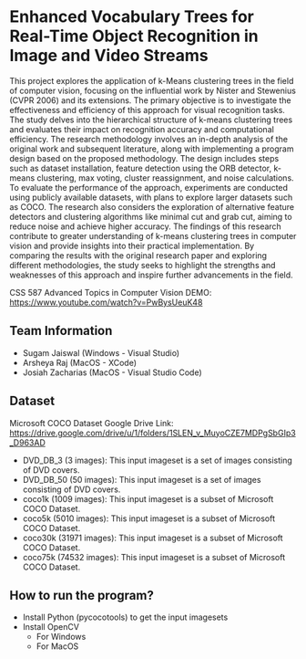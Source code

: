 # Enhanced Vocabulary Trees for Real-Time Object Recognition in Image and Video Streams

This project explores the application of k-Means clustering trees in the field of computer vision, focusing on the influential work by Nister and Stewenius (CVPR 2006) and its extensions. The primary objective is to investigate the effectiveness and efficiency of this approach for visual recognition tasks. The study delves into the hierarchical structure of k-means clustering trees and evaluates their impact on recognition accuracy and computational efficiency. The research methodology involves an in-depth analysis of the original work and subsequent literature, along with implementing a program design based on the proposed methodology. The design includes steps such as dataset installation, feature detection using the ORB detector, k-means clustering, max voting, cluster reassignment, and noise calculations.
To evaluate the performance of the approach, experiments are conducted using publicly available datasets, with plans to explore larger datasets such as COCO. The research also considers the exploration of alternative feature detectors and clustering algorithms like minimal cut and grab cut, aiming to reduce noise and achieve higher accuracy. The findings of this research contribute to greater understanding of k-means clustering trees in computer vision and provide insights into their practical implementation. By comparing the results with the original research paper and exploring different methodologies, the study seeks to highlight the strengths and weaknesses of this approach and inspire further advancements in the field.



CSS 587 Advanced Topics in Computer Vision DEMO: https://www.youtube.com/watch?v=PwBysUeuK48

## Team Information
- Sugam Jaiswal (Windows - Visual Studio)
- Arsheya Raj (MacOS - XCode)
- Josiah Zacharias (MacOS - Visual Studio Code)

## Dataset
Microsoft COCO Dataset Google Drive Link: https://drive.google.com/drive/u/1/folders/1SLEN_v_MuyoCZE7MDPgSbGIp3_D963AD

- DVD_DB_3 (3 images): This input imageset is a set of images consisting of DVD covers.
- DVD_DB_50 (50 images): This input imageset is a set of images consisting of DVD covers.
- coco1k (1009 images): This input imageset is a subset of Microsoft COCO Dataset.
- coco5k (5010 images): This input imageset is a subset of Microsoft COCO Dataset.
- coco30k (31971 images): This input imageset is a subset of Microsoft COCO Dataset.
- coco75k (74532 images): This input imageset is a subset of Microsoft COCO Dataset.

## How to run the program?

- Install Python (pycocotools) to get the input imagesets
- Install OpenCV
	- For Windows
	- For MacOS

